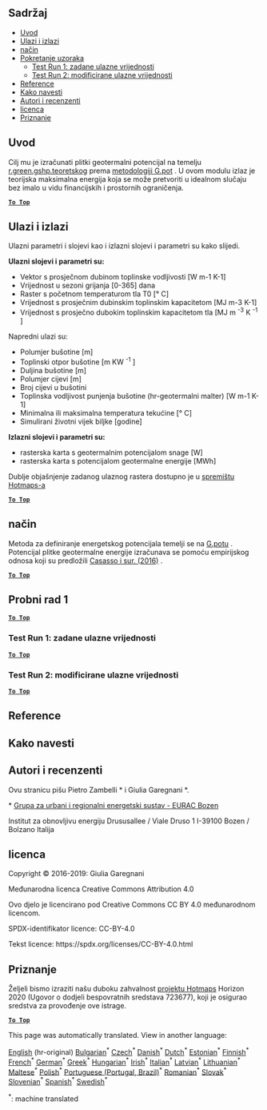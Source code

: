 <h2> Sadržaj </h2><ul><li> <a href="#introduction">Uvod</a> </li><li> <a href="#inputs-and-outputs">Ulazi i izlazi</a> </li><li> <a href="#method">način</a> </li><li> <a href="#sample-run">Pokretanje uzoraka</a> <ul><li> <a href="#test-run-1-default-input-values">Test Run 1: zadane ulazne vrijednosti</a> </li><li> <a href="#test-run-2-modified-input-values">Test Run 2: modificirane ulazne vrijednosti</a> </li></ul></li><li> <a href="#references">Reference</a> </li><li> <a href="#how-to-cite">Kako navesti</a> </li><li> <a href="#authors-and-reviewers">Autori i recenzenti</a> </li><li> <a href="#license">licenca</a> </li><li> <a href="#acknowledgement">Priznanje</a> </li></ul><h2> Uvod </h2><p> Cilj mu je izračunati plitki geotermalni potencijal na temelju <a href="https://grass.osgeo.org/grass76/manuals/addons/r.green.gshp.theoretical.html">r.green.gshp.teoretskog</a> prema <a href="https://www.sciencedirect.com/science/article/pii/S0360544216303358">metodologiji G.pot</a> . U ovom modulu izlaz je teorijska maksimalna energija koja se može pretvoriti u idealnom slučaju bez imalo u vidu financijskih i prostornih ograničenja. </p><p><ins> <code><strong><a href="#table-of-contents">To Top</a></strong></code> </ins> </p><h2> Ulazi i izlazi </h2><p> Ulazni parametri i slojevi kao i izlazni slojevi i parametri su kako slijedi. </p><p> <strong>Ulazni slojevi i parametri su:</strong> </p><ul><li> Vektor s prosječnom dubinom toplinske vodljivosti [W m-1 K-1] </li><li> Vrijednost u sezoni grijanja [0-365] dana </li><li> Raster s početnom temperaturom tla T0 [° C] </li><li> Vrijednost s prosječnim dubinskim toplinskim kapacitetom [MJ m-3 K-1] </li><li> Vrijednost s prosječno dubokim toplinskim kapacitetom tla [MJ m <sup>-3</sup> K <sup>-1</sup> ] </li></ul><p> Napredni ulazi su: </p><ul><li> Polumjer bušotine [m] </li><li> Toplinski otpor bušotine [m KW <sup>-1</sup> ] </li><li> Duljina bušotine [m] </li><li> Polumjer cijevi [m] </li><li> Broj cijevi u bušotini </li><li> Toplinska vodljivost punjenja bušotine (hr-geotermalni malter) [W m-1 K-1] </li><li> Minimalna ili maksimalna temperatura tekućine [° C] </li><li> Simulirani životni vijek biljke [godine] </li></ul><p> <strong>Izlazni slojevi i parametri su:</strong> </p><ul><li> rasterska karta s geotermalnim potencijalom snage [W] </li><li> rasterska karta s potencijalom geotermalne energije [MWh] </li></ul><p> Dublje objašnjenje zadanog ulaznog rastera dostupno je u <a href="https://gitlab.com/hotmaps/potential/potential_geothermal_raster">spremištu Hotmaps-a</a> </p><p><ins> <code><strong><a href="#table-of-contents">To Top</a></strong></code> </ins> </p><h2> način </h2><p> Metoda za definiranje energetskog potencijala temelji se na <a href="https://www.sciencedirect.com/science/article/pii/S0360544216303358">G.potu</a> . Potencijal plitke geotermalne energije izračunava se pomoću empirijskog odnosa koji su predložili <a href="https://www.sciencedirect.com/science/article/pii/S0360544216303358">Casasso i sur. (2016)</a> . </p><p><ins> <code><strong><a href="#table-of-contents">To Top</a></strong></code> </ins> </p><h2> Probni rad 1 </h2><p><ins> <code><strong><a href="#table-of-contents">To Top</a></strong></code> </ins> </p><h3> Test Run 1: zadane ulazne vrijednosti </h3><p><ins> <code><strong><a href="#table-of-contents">To Top</a></strong></code> </ins> </p><h3> Test Run 2: modificirane ulazne vrijednosti </h3><p><ins> <code><strong><a href="#table-of-contents">To Top</a></strong></code> </ins> </p><h2> Reference </h2><h2> Kako navesti </h2><h2> Autori i recenzenti </h2><p> Ovu stranicu pišu Pietro Zambelli * i Giulia Garegnani *. </p><p> * <a href="http://www.eurac.edu/en/research/technologies/renewableenergy/researchfields/Pages/Energy-strategies-and-planning.aspx">Grupa za urbani i regionalni energetski sustav - EURAC Bozen</a> </p><p> Institut za obnovljivu energiju Drususallee / Viale Druso 1 I-39100 Bozen / Bolzano Italija </p><h2> licenca </h2><p> Copyright © 2016-2019: Giulia Garegnani </p><p> Međunarodna licenca Creative Commons Attribution 4.0 </p><p> Ovo djelo je licencirano pod Creative Commons CC BY 4.0 međunarodnom licencom. </p><p> SPDX-identifikator licence: CC-BY-4.0 </p><p> Tekst licence: https://spdx.org/licenses/CC-BY-4.0.html </p><h2> Priznanje </h2><p> Željeli bismo izraziti našu duboku zahvalnost <a href="https://www.hotmaps-project.eu">projektu Hotmaps</a> Horizon 2020 (Ugovor o dodjeli bespovratnih sredstava 723677), koji je osigurao sredstva za provođenje ove istrage. </p><p><ins> <code><strong><a href="#table-of-contents">To Top</a></strong></code> </ins> </p>

This page was automatically translated. View in another language:

[English](en-CM-Shallow-geothermal-potential) (hr-original) [Bulgarian](bg-CM-Shallow-geothermal-potential)<sup>\*</sup>  [Czech](cs-CM-Shallow-geothermal-potential)<sup>\*</sup> [Danish](da-CM-Shallow-geothermal-potential)<sup>\*</sup> [Dutch](nl-CM-Shallow-geothermal-potential)<sup>\*</sup> [Estonian](et-CM-Shallow-geothermal-potential)<sup>\*</sup> [Finnish](fi-CM-Shallow-geothermal-potential)<sup>\*</sup> [French](fr-CM-Shallow-geothermal-potential)<sup>\*</sup> [German](de-CM-Shallow-geothermal-potential)<sup>\*</sup> [Greek](el-CM-Shallow-geothermal-potential)<sup>\*</sup> [Hungarian](hu-CM-Shallow-geothermal-potential)<sup>\*</sup> [Irish](ga-CM-Shallow-geothermal-potential)<sup>\*</sup> [Italian](it-CM-Shallow-geothermal-potential)<sup>\*</sup> [Latvian](lv-CM-Shallow-geothermal-potential)<sup>\*</sup> [Lithuanian](lt-CM-Shallow-geothermal-potential)<sup>\*</sup> [Maltese](mt-CM-Shallow-geothermal-potential)<sup>\*</sup> [Polish](pl-CM-Shallow-geothermal-potential)<sup>\*</sup> [Portuguese (Portugal, Brazil)](pt-CM-Shallow-geothermal-potential)<sup>\*</sup> [Romanian](ro-CM-Shallow-geothermal-potential)<sup>\*</sup> [Slovak](sk-CM-Shallow-geothermal-potential)<sup>\*</sup> [Slovenian](sl-CM-Shallow-geothermal-potential)<sup>\*</sup> [Spanish](es-CM-Shallow-geothermal-potential)<sup>\*</sup> [Swedish](sv-CM-Shallow-geothermal-potential)<sup>\*</sup> 

<sup>\*</sup>: machine translated
